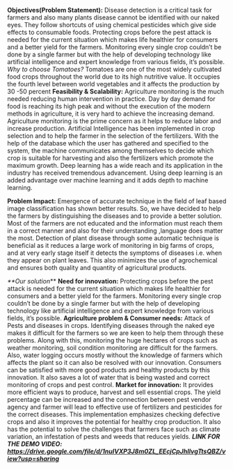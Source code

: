 **Objectives(Problem Statement):**
    Disease detection is a critical task for farmers and also many plants disease cannot be identified with our naked eyes. They follow shortcuts of using chemical pesticides which give side effects to consumable foods. 
    Protecting crops before the pest attack is needed for the current situation which makes life healthier for consumers and a better yield for the farmers.  Monitoring every single crop couldn’t be done by a single farmer but with the help of developing technology like artificial intelligence and expert knowledge from various fields, it’s possible.
_Why to choose Tomatoes?_
    Tomatoes are one of the most widely cultivated food crops throughout the world due to its high nutritive value. It occupies the fourth level between world vegetables and it affects the production by 30 -50 percent
**Feasibility & Scalability:**
      Agriculture monitoring is the much needed reducing human intervention in practice. Day by day demand for food is reaching its high peak and without the execution of the modern methods in agriculture, it is very hard to achieve the increasing demand. Agriculture monitoring is the prime concern as it helps to reduce labor and increase production. Artificial Intelligence has been implemented in crop selection and to help the farmer in the selection of the fertilizers. With the help of the database which the user has gathered and specified to the system, the machine communicates among themselves to decide which crop is suitable for harvesting and also the fertilizers which promote the maximum growth. Deep learning has a wide reach and its application in the industry has received tremendous advancement. Using deep learning is an added advantage over machine learning and it adds depth to machine learning. 

**Problem Impact:**
    Emergence of accurate technique in the field of leaf based image classification has shown better results. So, we have decided to help the farmers by distinguishing the diseases and to provide a better solution. Most of the farmers are not educated and the information must reach them in a correct manner and also for their understanding ,language does matter the most. Detection of plant disease through some automatic technique is beneficial as it reduces a large work of monitoring in big farms of crops, and at very early stage itself it detects the symptoms of diseases i.e. when they appear on plant leaves. This also minimizes the use of agrochemical and ensures both quality and quantity of agricultural products.

_**Our solution_**
**Need for innovation:**
    Protecting crops before the pest attack is needed for the current situation which makes life healthier for consumers and a better yield for the farmers.  Monitoring every single crop couldn’t be done by a single farmer but with the help of developing technology like artificial intelligence and expert knowledge from various fields, it’s possible. 
**Agriculture problem & Consumer needs:** 
    Attack of Pests and diseases in crops. Identifying diseases through the naked eye makes it difficult for the farmers so we are keen to help them through these problems. Along with this, monitoring the huge hectares of crops such as weather monitoring, soil condition monitoring are difficult for the farmers. Also, water logging occurs mostly without the knowledge of farmers which affects the plant so it can also be resolved with our innovation. 
Consumers can be satisfied with more good products and healthy products by this innovation. It also saves a lot of water that is being wasted and correct monitoring of crops and pest control.
**Market for innovation:** 
    It provides more efficient ways to produce, harvest and sell essential crops. The yield percentage can be increased and the connection between pest vendor agency and farmer will lead to effective use of fertilizers and pesticides for the correct diseases. This implementation emphasizes checking defective crops and also it improves the potential for healthy crop production. It also has the potential to solve the challenges that farmers face such as climate variation, an infestation of pests and weeds that reduces yields.
_**LINK FOR THE DEMO VIDEO: https://drive.google.com/file/d/1nuIVXP3J8m0ZL_EEcjCpJhIlvgTtsQBZ/view?usp=sharing**_


